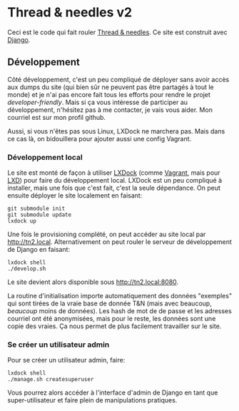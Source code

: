# Thread & needles v2

Ceci est le code qui fait rouler [Thread & needles][tn]. Ce site est construit avec
[Django][django].

## Développement

Côté développement, c'est un peu compliqué de déployer sans avoir accès aux dumps du site (qui bien
sûr ne peuvent pas être partagés à tout le monde) et je n'ai pas encore fait tous les efforts pour
rendre le projet *developer-friendly*. Mais si ça vous intéresse de participer au développement,
n'hésitez pas à me contacter, je vais vous aider. Mon courriel est sur mon profil github.

Aussi, si vous n'êtes pas sous Linux, LXDock ne marchera pas. Mais dans ce cas là, on bidouillera
pour ajouter aussi une config Vagrant.

### Développement local

Le site est monté de façon à utiliser [LXDock][lxdock] (comme [Vagrant][vagrant], mais pour
[LXD][lxd]) pour faire du développement local. LXDock est un peu compliqué à installer, mais
une fois que c'est fait, c'est la seule dépendance. On peut ensuite déployer le site localement
en faisant:

    git submodule init
    git submodule update
    lxdock up

Une fois le provisioning complété, on peut accéder au site local par <http://tn2.local>.
Alternativement on peut rouler le serveur de développement de Django en faisant:

    lxdock shell
    ./develop.sh

Le site devient alors disponible sous <http://tn2.local:8080>.

La routine d'initialisation importe automatiquement des données "exemples" qui sont tirées de la
vraie base de donnée T&N (mais avec beaucoup, *beaucoup* moins de données). Les hash de mot de
de passe et les adresses courriel ont été anonymisées, mais pour le reste, les données sont une
copie des vraies. Ça nous permet de plus facilement travailler sur le site.

### Se créer un utilisateur admin

Pour se créer un utilisateur admin, faire:

    lxdock shell
    ./manage.sh createsuperuser

Vous pourrez alors accéder à l'interface d'admin de Django en tant que super-utilisateur et faire
plein de manipulations pratiques.

[tn]: http://www.threadandneedles.fr/
[django]: https://www.djangoproject.com/
[lxdock]: https://github.com/lxdock/lxdock
[vagrant]: https://www.vagrantup.com/
[lxd]: https://linuxcontainers.org/lxd/
